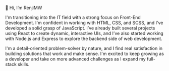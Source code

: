 👋 Hi, I’m RenjiMW

I'm transitioning into the IT field with a strong focus on Front-End Development. I'm confident in working with HTML, CSS, and SCSS, and I’ve developed a solid grasp of JavaScript.
I’ve already built several projects using React to create dynamic, interactive UIs, and I’ve also started working with Node.js and Express to explore the backend side of web development.

I'm a detail-oriented problem-solver by nature, and I find real satisfaction in building solutions that work and make sense. I'm excited to keep growing as a developer and take on more advanced challenges as I expand my full-stack skills.

<!--- - 🌱 I’m currently learning JS, bootstrap
- 💞️ I’m looking to collaborate on ...
- 📫 How to reach me ...


RenjiMW/RenjiMW is a ✨ special ✨ repository because its `README.md` (this file) appears on your GitHub profile.
You can click the Preview link to take a look at your changes.
--->
